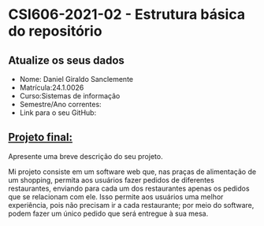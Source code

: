 # **CSI606-2021-02 - Estrutura básica do repositório**

## Atualize os seus dados

- Nome: Daniel Giraldo Sanclemente 
- Matrícula:24.1.0026
- Curso:Sistemas de informação
- Semestre/Ano correntes:
- Link para o seu GitHub:

## [Projeto final:](./Projeto/README.md)

Apresente uma breve descrição do seu projeto.

Mi projeto consiste em um software web que, nas praças de alimentação de um shopping, permita aos usuários fazer pedidos de diferentes restaurantes, enviando para cada um dos restaurantes apenas os pedidos que se relacionam com ele.
Isso permite aos usuários uma melhor experiência, pois não precisam ir a cada restaurante; por meio do software, podem fazer um único pedido que será entregue à sua mesa.